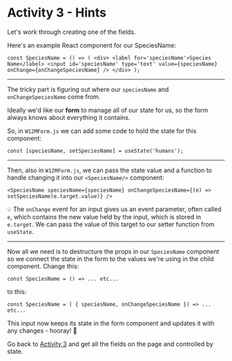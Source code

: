 # Activity 3 - Hints

Let's work through creating one of the fields.

Here's an example React component for our SpeciesName:

`const SpeciesName = () => ( <div> <label for='speciesName'>Species Name</label> <input id='speciesName' type='text' value={speciesName} onChange={onChangeSpeciesName} /> </div> );`

---

The tricky part is figuring out where our `speciesName` and `onChangeSpeciesName` come from.

Ideally we'd like our **form** to manage all of our state for us, so the form always knows about everything it contains.

So, in `W12MForm.js` we can add some code to hold the state for this component:

`const [speciesName, setSpeciesName] = useState('humans');`

---

Then, also in `W12MForm.js`, we can pass the state value and a function to handle changing it into our `<SpeciesName/>` component:

`<SpeciesName speciesName={speciesName} onChangeSpeciesName={(e) => setSpeciesName(e.target.value)} />`

💡  The `onChange` event for an input gives us an event parameter, often called `e`, which contains the new value held by the input, which is stored in `e.target`. We can pass the value of this target to our setter function from `useState`.

---

Now all we need is to destructure the props in our `SpeciesName` component so we connect the state in the form to the values we're using in the child component. Change this:

`const SpeciesName = () => ... etc... `

to this:

`const SpeciesName = ( { speciesName, onChangeSpeciesName }) => ... etc... `

This input now keeps its state in the form component and updates it with any changes - hooray! 🥳

Go back to [Activity 3](./activity-3.md) and get all the fields on the page and controlled by state.
